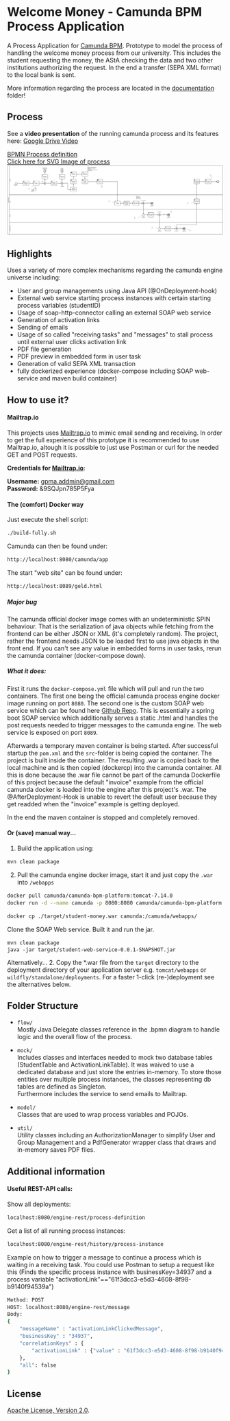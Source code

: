 # Welcome Money - Camunda BPM Process Application
A Process Application for [Camunda BPM](http://docs.camunda.org). Prototype to model the process
of handling the welcome money process from our university. This includes the student requesting the money,
the AStA checking the data and two other institutions authorizing the request. In the end
a transfer (SEPA XML format) to the local bank is sent.

More information regarding the process are located in the [documentation](documentation) folder!
## Process
See a **video presentation** of the running camunda process and its features
here: [Google Drive Video](https://drive.google.com/file/d/164TS2klSmCPQSgVLNG5UBSnVHTJWkS62/view)


[BPMN Process definition](src/main/resources/GPM_Prozess_Begruessungsgeld.bpmn)<br>
<a href="https://raw.githubusercontent.com/kono94/camunda-student-money/master/documentation/GPM_Prozess_Begruessungsgeld.svg" target="_blank">Click here for SVG Image of process</a>
![PNG Image of the bpmn](documentation/GPM_Prozess_Begruessungsgeld.svg)
## Highlights
Uses a variety of more complex mechanisms regarding the camunda engine universe
including:

- User and group managements using Java API (@OnDeployment-hook)
- External web service starting process instances with certain starting process variables (studentID)
- Usage of soap-http-connector calling an external SOAP web service
- Generation of activation links
- Sending of emails
- Usage of so called "receiving tasks" and "messages" to stall process until external user clicks activation link
- PDF file generation
- PDF preview in embedded form in user task
- Generation of valid SEPA XML transaction
- fully dockerized experience (docker-compose including SOAP web-service and maven build container)

## How to use it?
#### Mailtrap.io
This projects uses [Mailtrap.io](https://mailtrap.io/) to mimic email sending and receiving. In order
to get the full experience of this prototype it is recommended to use Mailtrap.io, altough
it is possible to just use Postman or curl for the needed GET and POST requests.

**Credentials for [Mailtrap.io](https://mailtrap.io/)**:

**Username:** gpma.addmin@gmail.com <br>
**Password:** &9SQJpn785P5Fya
#### The (comfort) Docker way
Just execute the shell script:
```bash
./build-fully.sh
```

Camunda can then be found under:
```bash
http://localhost:8080/camunda/app
```

The start "web site" can be found under:
```bash
http://localhost:8089/geld.html
```
##### Major bug
The camunda official docker image comes with an undeterministic SPIN behaviour. That is
the serialization of java objects while fetching from the frontend can be either JSON or XML (it's completely random). 
The project, rather the frontend needs JSON
to be loaded first to use java objects in the front end. If you can't see any value in embedded forms in 
user tasks, rerun the camunda container (docker-compose down).

##### What it does:
First it runs the `docker-compose.yml` file which will pull and run the two containers. The first one
being the official camunda process engine docker image running on port ``8080``. The second one
is the custom SOAP web service which can be found here [Github Repo](https://github.com/kono94/student-web-service/).
This is essentially a spring boot SOAP service which additionally serves a static .html and handles the post requests needed
to trigger messages to the camunda engine. The web service is exposed on port ``8089``.

Afterwards a temporary maven container is being started. After successful startup the ``pom.xml``
and the ``src``-folder is being copied the container. The project is built inside the container. The resulting
.war is copied back to the local machine and is then copied (dockercp) into the camunda container.
All this is done because the .war file cannot be part of the camunda Dockerfile of this project
because the default "invoice" example from the official camunda docker is loaded into the
engine after this project's .war. The @AfterDeployment-Hook is unable to revert the default
user because they get readded when the "invoice" example is getting deployed.

In the end the maven container is stopped and completely removed.

#### Or (save) manual way...
1. Build the application using:
```bash
mvn clean package
```
2. Pull the camunda engine docker image, start it and just copy the ``.war`` into `/webapps`
```bash
docker pull camunda/camunda-bpm-platform:tomcat-7.14.0
docker run -d --name camunda -p 8080:8080 camunda/camunda-bpm-platform:tomcat-7.14.0
```
```bash
docker cp ./target/student-money.war camunda:/camunda/webapps/
```

Clone the SOAP Web service. Built it and run the jar.
```
mvn clean package
java -jar target/student-web-service-0.0.1-SNAPSHOT.jar
```

Alternatively...
2. Copy the *.war file from the `target` directory to the deployment directory
of your application server e.g. `tomcat/webapps` or `wildfly/standalone/deployments`.
For a faster 1-click (re-)deployment see the alternatives below.

## Folder Structure
- ```flow/```<br>
Mostly Java Delegate classes reference in the .bpmn diagram to handle logic and the
overall flow of the process.

- ``mock/``<br>
Includes classes and interfaces needed to mock two database tables (StudentTable and ActivationLinkTable).
It was waived to use a dedicated database and just store the entries in-memory. To store those entities
over multiple process instances, the classes representing db tables are defined as Singleton.<br>
Furthermore includes the service to send emails to Mailtrap.

- ``model/`` <br>
Classes that are used to wrap process variables and POJOs.

- ``util/``<br>
Utility classes including an AuthorizationManager to simplify User and Group Management and 
a PdfGenerator wrapper class that draws and in-memory saves PDF files.
## Additional information
#### Useful REST-API calls:
Show all deployments:

````bash
localhost:8080/engine-rest/process-definition
````

Get a list of all running process instances:

````bash
localhost:8080/engine-rest/history/process-instance
````

Example on how to trigger a message to continue a process which is waiting
in a receiving task. You could use Postman to setup a request like this
(Finds the specific process instance with businessKey=34937 and a process variable
"activationLink"=="61f3dcc3-e5d3-4608-8f98-b9140f94539a")

````bash
Method: POST
HOST: localhost:8080/engine-rest/message
Body:
{
	"messageName" : "activationLinkClickedMessage",
	"businessKey" : "34937",
	"correlationKeys" : {
	    "activationLink" : {"value" : "61f3dcc3-e5d3-4608-8f98-b9140f94539a", "type": "String"}
	},
	"all": false
}
````

## License
[Apache License, Version 2.0](http://www.apache.org/licenses/LICENSE-2.0).

<!-- HTML snippet for index page
  <tr>
    <td><img src="snippets/student-money/src/main/resources/process.png" width="100"></td>
    <td><a href="snippets/student-money">Camunda BPM Process Application</a></td>
    <td>A Process Application for [Camunda BPM](http://docs.camunda.org).</td>
  </tr>
-->
<!-- Tweet
New @Camunda example: Camunda BPM Process Application - A Process Application for [Camunda BPM](http://docs.camunda.org). https://github.com/camunda-consulting/code/tree/master/snippets/student-money
-->
